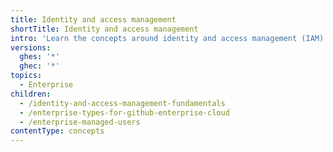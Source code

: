 ```yaml
---
title: Identity and access management
shortTitle: Identity and access management
intro: 'Learn the concepts around identity and access management (IAM) for {% data variables.location.product_location %}, including authentication, authorization, {% ifversion ghec %}Enterprise Managed Users, {% endif %}and user management.'
versions:
  ghes: '*'
  ghec: '*'
topics:
  - Enterprise
children:
  - /identity-and-access-management-fundamentals
  - /enterprise-types-for-github-enterprise-cloud
  - /enterprise-managed-users
contentType: concepts
---
```

